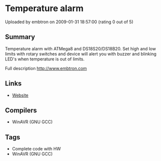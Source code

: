 # Temperature alarm

Uploaded by embtron on 2009-01-31 18:57:00 (rating 0 out of 5)

## Summary

Temperature alarm with ATMega8 and DS18S20/DS18B20. Set high and low limits with rotary switches and device will alert you with buzzer and blinking LED's when temperature is out of limits.  

Full description <http://www.embtron.com>

## Links

- [Website](http://www.embtron.com)

## Compilers

- WinAVR (GNU GCC)

## Tags

- Complete code with HW
- WinAVR (GNU GCC)
